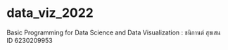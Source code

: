 # data_viz_2022
Basic Programming for Data Science and Data Visualization : ชนิกานต์ สุขเสน ID 6230209953
